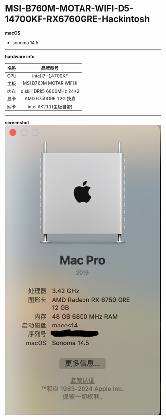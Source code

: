 # MSI-B760M-MOTAR-WIFI-D5-14700KF-RX6760GRE-Hackintosh

**macOS**

* sonoma 14.5

---
**hardware info**

| 名称       | 品牌型号           | 
| ------------- |:-------------:| 
| CPU      | intel i7-14700KF         |
| 主板      | MSI B760M MOTAR WIFI Ⅱ    |
| 内存      | g.skill DRR5 6800MHz 24*2 |
| 显卡      | AMD 6750GRE 12G 技嘉      |
| 网卡      | intel AX211(主板自带)      | 

---
**screenshot**
![snaphot](docs/pic1.png)

